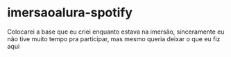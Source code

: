 # imersaoalura-spotify
Colocarei a base que eu criei enquanto estava na imersão, sinceramente eu não tive muito tempo pra participar, mas mesmo queria deixar o que eu fiz aqui
